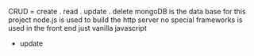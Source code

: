 CRUD = create . read . update . delete 
mongoDB is the data base for this project 
node.js is used to build the http server 
no special frameworks is used in the front end just vanilla javascript 
- update
